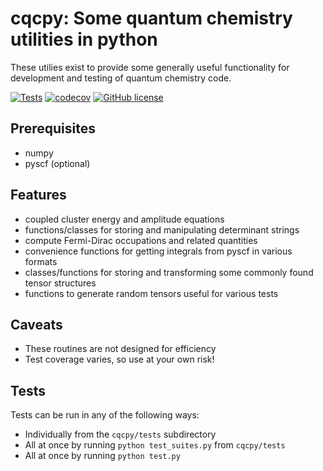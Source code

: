 # cqcpy: Some quantum chemistry utilities in python
These utilies exist to provide some generally useful functionality for development
and testing of quantum chemistry code.

[![Tests](https://github.com/awhite862/cqcpy/workflows/Tests/badge.svg)](https://github.com/awhite862/cqcpy/actions/workflows/ci.yml)
[![codecov](https://codecov.io/gh/awhite862/cqcpy/branch/master/graph/badge.svg)](https://codecov.io/gh/awhite862/cqcpy)
[![GitHub license](https://img.shields.io/badge/license-MIT-blue.svg)](https://raw.githubusercontent.com/awhite862/cqcpy/master/LICENSE)

## Prerequisites
+ numpy
+ pyscf (optional)

## Features
+ coupled cluster energy and amplitude equations
+ functions/classes for storing and manipulating determinant strings
+ compute Fermi-Dirac occupations and related quantities
+ convenience functions for getting integrals from pyscf in various formats
+ classes/functions for storing and transforming some commonly found tensor structures
+ functions to generate random tensors useful for various tests

## Caveats
+ These routines are not designed for efficiency
+ Test coverage varies, so use at your own risk!

## Tests
Tests can be run in any of the following ways:
  - Individually from the `cqcpy/tests` subdirectory
  - All at once by running `python test_suites.py` from `cqcpy/tests`
  - All at once by running `python test.py`

